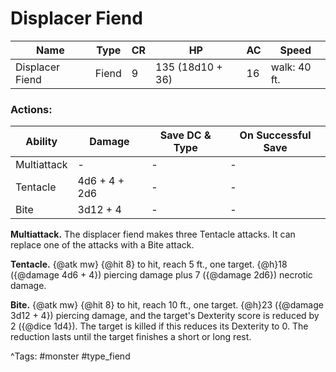 # Displacer Fiend

| Name | Type | CR | HP | AC | Speed |
|------|------|----|----|----|-------|
| Displacer Fiend | Fiend | 9 | 135 (18d10 + 36) | 16 | walk: 40 ft. |

### Actions:

| Ability | Damage | Save DC & Type | On Successful Save |
|---------|--------|----------------|--------------------|
| Multiattack | - | - | - |
| Tentacle | 4d6 + 4 + 2d6 | - | - |
| Bite | 3d12 + 4 | - | - |


**Multiattack.** The displacer fiend makes three Tentacle attacks. It can replace one of the attacks with a Bite attack.

**Tentacle.** {@atk mw} {@hit 8} to hit, reach 5 ft., one target. {@h}18 ({@damage 4d6 + 4}) piercing damage plus 7 ({@damage 2d6}) necrotic damage.

**Bite.** {@atk mw} {@hit 8} to hit, reach 10 ft., one target. {@h}23 ({@damage 3d12 + 4}) piercing damage, and the target's Dexterity score is reduced by 2 ({@dice 1d4}). The target is killed if this reduces its Dexterity to 0. The reduction lasts until the target finishes a short or long rest.

^Tags: #monster #type_fiend